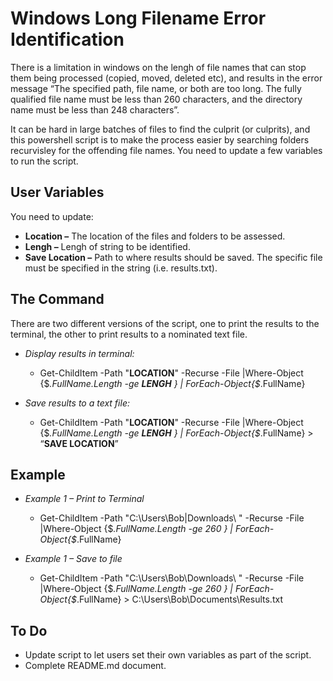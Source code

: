 # Windows Long Filename Error Identification

There is a limitation in windows on the lengh of file names that can stop them being processed (copied, moved, deleted etc), and results in the error message “The specified path, file name, or both are too long. The fully qualified file name must be less than 260 characters, and the directory name must be less than 248 characters”.

It can be hard in large batches of files to find the culprit (or culprits), and this powershell script is to make the process easier by searching folders recurvisley for the offending file names. You need to update a few variables to run the script.


## User Variables
You need to update: 
-	**Location –** The location of the files and folders to be assessed. 
-	**Lengh –** Lengh of string to be identified.
-	**Save Location –** Path to where results should be saved. The specific file must be specified in the string (i.e. results.txt).


## The Command
There are two different versions of the script, one to print the results to the terminal, the other to print results to a nominated text file.

- *Display results in terminal:*
  - Get-ChildItem -Path "**LOCATION**" -Recurse -File |Where-Object {$_.FullName.Length -ge **LENGH** } | ForEach-Object{$_.FullName}

- *Save results to a text file:*
  - Get-ChildItem -Path "**LOCATION**" -Recurse -File |Where-Object {$_.FullName.Length -ge **LENGH** } | ForEach-Object{$_.FullName} > “**SAVE LOCATION**”



## Example
- *Example 1 – Print to Terminal*
  - Get-ChildItem -Path "C:\Users\Bob|Downloads\ " -Recurse -File |Where-Object {$_.FullName.Length -ge 260 } | ForEach-Object{$_.FullName}

- *Example 1 – Save to file*
  - Get-ChildItem -Path "C:\Users\Bob\Downloads\ " -Recurse -File |Where-Object {$_.FullName.Length -ge 260 } | ForEach-Object{$_.FullName} > C:\Users\Bob\Documents\Results.txt

## To Do
- Update script to let users set their own variables as part of the script.
- Complete README.md document.



